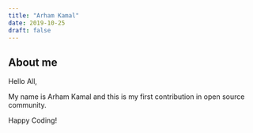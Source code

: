 ```yaml
---
title: "Arham Kamal"
date: 2019-10-25
draft: false
---
```


## About me
Hello All,

My name is Arham Kamal and this is my first contribution in open source community.

Happy Coding!
